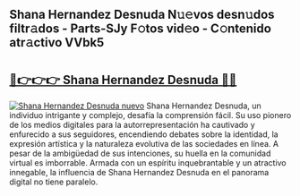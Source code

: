 ## Shana Hernandez Desnuda N𝚞𝚎vos desn𝚞dos filtr𝚊dos - Parts-SJy F𝚘tos vid𝚎o - C𝚘ntenido atr𝚊ctivo VVbk5

# <h2><a href="http://mb76fdm.tromn.icu/?c=Shana+Hernandez+Desnuda">🔗👉👉👉 Shana Hernandez Desnuda 🔗🔗</a></h2>

[![Shana Hernandez Desnuda nuevo](https://i.imgur.com/pEAQMta.gif)](http://mb76fdm.tromn.icu/?c=Shana+Hernandez+Desnuda)
Shana Hernandez Desnuda, un individuo intrigante y complejo, desafía la comprensión fácil. Su uso pionero de los medios digitales para la autorrepresentación ha cautivado y enfurecido a sus seguidores, encendiendo debates sobre la identidad, la expresión artística y la naturaleza evolutiva de las sociedades en línea. A pesar de la ambigüedad de sus intenciones, su huella en la comunidad virtual es imborrable. Armada con un espíritu inquebrantable y un atractivo innegable, la influencia de Shana Hernandez Desnuda en el panorama digital no tiene paralelo.
